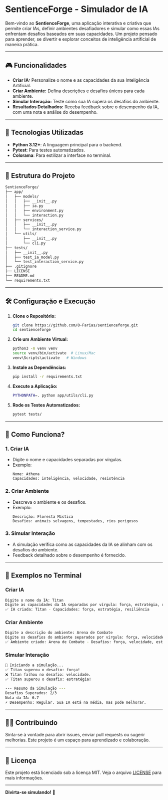# SentienceForge - Simulador de IA

Bem-vindo ao **SentienceForge**, uma aplicação interativa e criativa que permite criar IAs, definir ambientes desafiadores e simular como essas IAs enfrentam desafios baseados em suas capacidades. Um projeto pensado para aprender, se divertir e explorar conceitos de inteligência artificial de maneira prática.

---

## 🎮 Funcionalidades

- **Criar IA:** Personalize o nome e as capacidades da sua Inteligência Artificial.
- **Criar Ambiente:** Defina descrições e desafios únicos para cada ambiente.
- **Simular Interação:** Teste como sua IA supera os desafios do ambiente.
- **Resultados Detalhados:** Receba feedback sobre o desempenho da IA, com uma nota e análise do desempenho.

---

## 🚀 Tecnologias Utilizadas

- **Python 3.12+**: A linguagem principal para o backend.
- **Pytest**: Para testes automatizados.
- **Colorama**: Para estilizar a interface no terminal.

---

## 📂 Estrutura do Projeto

```bash
SentienceForge/
├── app/
│   ├── models/
│   │   ├── __init__.py
│   │   ├── ia.py
│   │   ├── environment.py
│   │   └── interaction.py
│   ├── services/
│   │   ├── __init__.py
│   │   └── interaction_service.py
│   └── utils/
│       ├── __init__.py
│       └── cli.py
├── tests/
│   ├── __init__.py
│   ├── test_ia_model.py
│   └── test_interaction_service.py
├── .gitignore
├── LICENSE
├── README.md
└── requirements.txt
```

---

## 🛠️ Configuração e Execução

1. **Clone o Repositório:**

   ```bash
   git clone https://github.com/O-Farias/sentienceforge.git
   cd sentienceforge
   ```

2. **Crie um Ambiente Virtual:**

   ```bash
   python3 -m venv venv
   source venv/bin/activate  # Linux/Mac
   venv\Scripts\activate   # Windows
   ```

3. **Instale as Dependências:**

   ```bash
   pip install -r requirements.txt
   ```

4. **Execute a Aplicação:**

   ```bash
   PYTHONPATH=. python app/utils/cli.py
   ```

5. **Rode os Testes Automatizados:**

   ```bash
   pytest tests/
   ```

---

## 🧠 Como Funciona?

### **1. Criar IA**
- Digite o nome e capacidades separadas por vírgulas.
- Exemplo:
  ```
  Nome: Athena
  Capacidades: inteligência, velocidade, resistência
  ```

### **2. Criar Ambiente**
- Descreva o ambiente e os desafios.
- Exemplo:
  ```
  Descrição: Floresta Mística
  Desafios: animais selvagens, tempestades, rios perigosos
  ```

### **3. Simular Interação**
- A simulação verifica como as capacidades da IA se alinham com os desafios do ambiente.
- Feedback detalhado sobre o desempenho é fornecido.

---

## 📜 Exemplos no Terminal

### Criar IA
```bash
Digite o nome da IA: Titan
Digite as capacidades da IA separadas por vírgula: força, estratégia, resiliência
✅ IA criada: Titan - Capacidades: força, estratégia, resiliência
```

### Criar Ambiente
```bash
Digite a descrição do ambiente: Arena de Combate
Digite os desafios do ambiente separados por vírgula: força, velocidade, estratégia
✅ Ambiente criado: Arena de Combate - Desafios: força, velocidade, estratégia
```

### Simular Interação
```bash
🤖 Iniciando a simulação...
✅ Titan superou o desafio: força!
❌ Titan falhou no desafio: velocidade.
✅ Titan superou o desafio: estratégia!

--- Resumo da Simulação ---
Desafios Superados: 2/3
Nota da IA: 6.7
⚡ Desempenho: Regular. Sua IA está na média, mas pode melhorar.
```

---

## 🧑‍💻 Contribuindo

Sinta-se à vontade para abrir issues, enviar pull requests ou sugerir melhorias. Este projeto é um espaço para aprendizado e colaboração.

---

## 📝 Licença

Este projeto está licenciado sob a licença MIT. Veja o arquivo [LICENSE](./LICENSE) para mais informações.

---

**Divirta-se simulando! 🚀**
